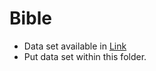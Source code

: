 # Bible
+ Data set available in [Link](https://s3.amazonaws.com/hadoop-dataset/all-bible)
+ Put data set within this folder.